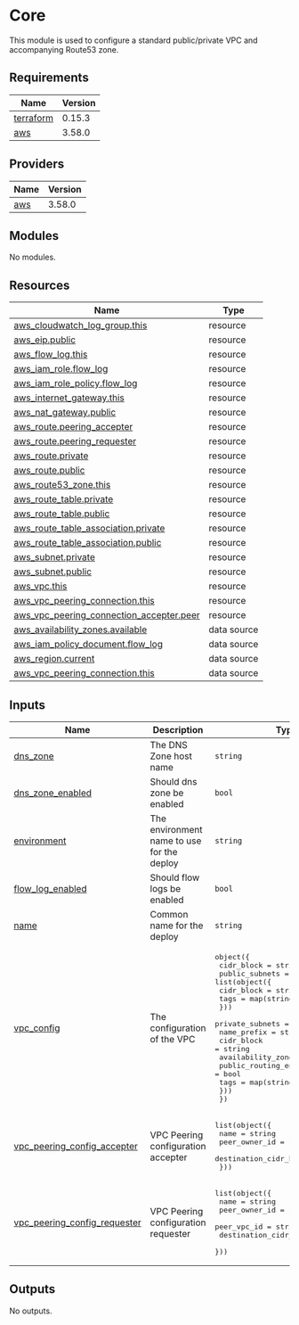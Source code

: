 # Core

This module is used to configure a standard public/private VPC and accompanying Route53 zone.

## Requirements

| Name | Version |
|------|---------|
| <a name="requirement_terraform"></a> [terraform](#requirement\_terraform) | 0.15.3 |
| <a name="requirement_aws"></a> [aws](#requirement\_aws) | 3.58.0 |

## Providers

| Name | Version |
|------|---------|
| <a name="provider_aws"></a> [aws](#provider\_aws) | 3.58.0 |

## Modules

No modules.

## Resources

| Name | Type |
|------|------|
| [aws_cloudwatch_log_group.this](https://registry.terraform.io/providers/hashicorp/aws/3.58.0/docs/resources/cloudwatch_log_group) | resource |
| [aws_eip.public](https://registry.terraform.io/providers/hashicorp/aws/3.58.0/docs/resources/eip) | resource |
| [aws_flow_log.this](https://registry.terraform.io/providers/hashicorp/aws/3.58.0/docs/resources/flow_log) | resource |
| [aws_iam_role.flow_log](https://registry.terraform.io/providers/hashicorp/aws/3.58.0/docs/resources/iam_role) | resource |
| [aws_iam_role_policy.flow_log](https://registry.terraform.io/providers/hashicorp/aws/3.58.0/docs/resources/iam_role_policy) | resource |
| [aws_internet_gateway.this](https://registry.terraform.io/providers/hashicorp/aws/3.58.0/docs/resources/internet_gateway) | resource |
| [aws_nat_gateway.public](https://registry.terraform.io/providers/hashicorp/aws/3.58.0/docs/resources/nat_gateway) | resource |
| [aws_route.peering_accepter](https://registry.terraform.io/providers/hashicorp/aws/3.58.0/docs/resources/route) | resource |
| [aws_route.peering_requester](https://registry.terraform.io/providers/hashicorp/aws/3.58.0/docs/resources/route) | resource |
| [aws_route.private](https://registry.terraform.io/providers/hashicorp/aws/3.58.0/docs/resources/route) | resource |
| [aws_route.public](https://registry.terraform.io/providers/hashicorp/aws/3.58.0/docs/resources/route) | resource |
| [aws_route53_zone.this](https://registry.terraform.io/providers/hashicorp/aws/3.58.0/docs/resources/route53_zone) | resource |
| [aws_route_table.private](https://registry.terraform.io/providers/hashicorp/aws/3.58.0/docs/resources/route_table) | resource |
| [aws_route_table.public](https://registry.terraform.io/providers/hashicorp/aws/3.58.0/docs/resources/route_table) | resource |
| [aws_route_table_association.private](https://registry.terraform.io/providers/hashicorp/aws/3.58.0/docs/resources/route_table_association) | resource |
| [aws_route_table_association.public](https://registry.terraform.io/providers/hashicorp/aws/3.58.0/docs/resources/route_table_association) | resource |
| [aws_subnet.private](https://registry.terraform.io/providers/hashicorp/aws/3.58.0/docs/resources/subnet) | resource |
| [aws_subnet.public](https://registry.terraform.io/providers/hashicorp/aws/3.58.0/docs/resources/subnet) | resource |
| [aws_vpc.this](https://registry.terraform.io/providers/hashicorp/aws/3.58.0/docs/resources/vpc) | resource |
| [aws_vpc_peering_connection.this](https://registry.terraform.io/providers/hashicorp/aws/3.58.0/docs/resources/vpc_peering_connection) | resource |
| [aws_vpc_peering_connection_accepter.peer](https://registry.terraform.io/providers/hashicorp/aws/3.58.0/docs/resources/vpc_peering_connection_accepter) | resource |
| [aws_availability_zones.available](https://registry.terraform.io/providers/hashicorp/aws/3.58.0/docs/data-sources/availability_zones) | data source |
| [aws_iam_policy_document.flow_log](https://registry.terraform.io/providers/hashicorp/aws/3.58.0/docs/data-sources/iam_policy_document) | data source |
| [aws_region.current](https://registry.terraform.io/providers/hashicorp/aws/3.58.0/docs/data-sources/region) | data source |
| [aws_vpc_peering_connection.this](https://registry.terraform.io/providers/hashicorp/aws/3.58.0/docs/data-sources/vpc_peering_connection) | data source |

## Inputs

| Name | Description | Type | Default | Required |
|------|-------------|------|---------|:--------:|
| <a name="input_dns_zone"></a> [dns\_zone](#input\_dns\_zone) | The DNS Zone host name | `string` | `""` | no |
| <a name="input_dns_zone_enabled"></a> [dns\_zone\_enabled](#input\_dns\_zone\_enabled) | Should dns zone be enabled | `bool` | `false` | no |
| <a name="input_environment"></a> [environment](#input\_environment) | The environment name to use for the deploy | `string` | n/a | yes |
| <a name="input_flow_log_enabled"></a> [flow\_log\_enabled](#input\_flow\_log\_enabled) | Should flow logs be enabled | `bool` | `false` | no |
| <a name="input_name"></a> [name](#input\_name) | Common name for the deploy | `string` | n/a | yes |
| <a name="input_vpc_config"></a> [vpc\_config](#input\_vpc\_config) | The configuration of the VPC | <pre>object({<br>    cidr_block = string<br>    public_subnets = list(object({<br>      cidr_block = string<br>      tags       = map(string)<br>    }))<br>    private_subnets = list(object({<br>      name_prefix             = string<br>      cidr_block              = string<br>      availability_zone_index = number<br>      public_routing_enabled  = bool<br>      tags                    = map(string)<br>    }))<br>  })</pre> | n/a | yes |
| <a name="input_vpc_peering_config_accepter"></a> [vpc\_peering\_config\_accepter](#input\_vpc\_peering\_config\_accepter) | VPC Peering configuration accepter | <pre>list(object({<br>    name                   = string<br>    peer_owner_id          = string<br>    destination_cidr_block = string<br>  }))</pre> | `[]` | no |
| <a name="input_vpc_peering_config_requester"></a> [vpc\_peering\_config\_requester](#input\_vpc\_peering\_config\_requester) | VPC Peering configuration requester | <pre>list(object({<br>    name                   = string<br>    peer_owner_id          = string<br>    peer_vpc_id            = string<br>    destination_cidr_block = string<br>  }))</pre> | `[]` | no |

## Outputs

No outputs.
